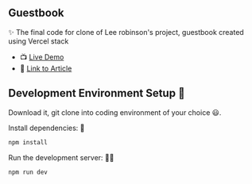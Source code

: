 ## Guestbook

✨ The final code for clone of Lee robinson's project, guestbook created using Vercel stack

- 📺 [Live Demo]()
- 📝 [Link to Article]()

## Development Environment Setup 🚀

Download it, git clone into coding environment of your choice 😃.

Install dependencies: 🔽

```bash
npm install
```

Run the development server: 👨‍💻

```bash
npm run dev
```
